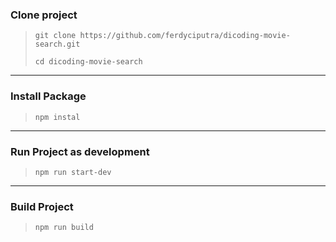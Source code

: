 ### Clone project
> `git clone https://github.com/ferdyciputra/dicoding-movie-search.git`
>
> `cd dicoding-movie-search`
<hr>

### Install Package
> `npm instal`
<hr>

### Run Project as development
> `npm run start-dev`
<hr>

### Build Project
> `npm run build`